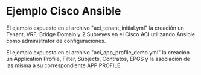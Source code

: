 # Ejemplo Cisco Ansible

El ejemplo expuesto en el archivo "aci_tenant_initial.yml" la creación un Tenant, VRF, Bridge Domain y 2 Subreyes en el Cisco ACI utilizando Ansible como administrator de configuraciones.



El ejemplo expuesto en el archivo "aci_app_profile_demo.yml" la creación un Application Profile, Filter, Subjects, Contratos, EPGS y la asociación de las misma a su correspondiente APP PROFILE.
